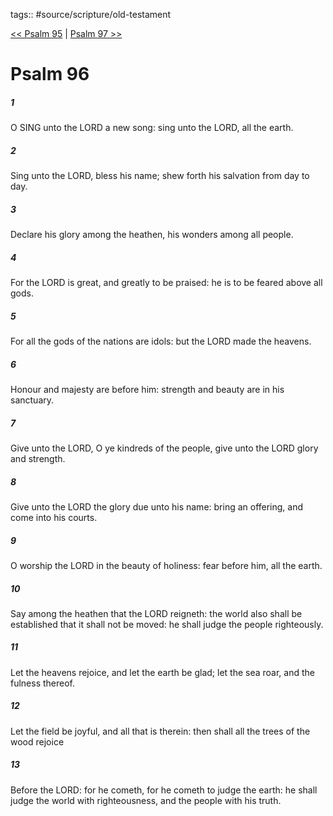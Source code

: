 tags:: #source/scripture/old-testament

[<< Psalm 95](old-testament/19_Psalms/Psalm_95.md) | [Psalm 97 >>](old-testament/19_Psalms/Psalm_97.md)

# Psalm 96

##### 1

O SING unto the LORD a new song: sing unto the LORD, all the earth.

##### 2

Sing unto the LORD, bless his name; shew forth his salvation from day to day.

##### 3

Declare his glory among the heathen, his wonders among all people.

##### 4

For the LORD is great, and greatly to be praised: he is to be feared above all gods.

##### 5

For all the gods of the nations are idols: but the LORD made the heavens.

##### 6

Honour and majesty are before him: strength and beauty are in his sanctuary.

##### 7

Give unto the LORD, O ye kindreds of the people, give unto the LORD glory and strength.

##### 8

Give unto the LORD the glory due unto his name: bring an offering, and come into his courts.

##### 9

O worship the LORD in the beauty of holiness: fear before him, all the earth.

##### 10

Say among the heathen that the LORD reigneth: the world also shall be established that it shall not be moved: he shall judge the people righteously.

##### 11

Let the heavens rejoice, and let the earth be glad; let the sea roar, and the fulness thereof.

##### 12

Let the field be joyful, and all that is therein: then shall all the trees of the wood rejoice

##### 13

Before the LORD: for he cometh, for he cometh to judge the earth: he shall judge the world with righteousness, and the people with his truth.

